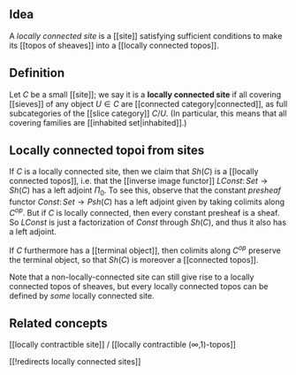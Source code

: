 ## Idea

A *locally connected site* is a [[site]] satisfying sufficient conditions to make its [[topos of sheaves]] into a [[locally connected topos]].

## Definition

Let $C$ be a small [[site]]; we say it is a **locally connected site** if all covering [[sieves]] of any object $U\in C$ are [[connected category|connected]], as full subcategories of the [[slice category]] $C/U$.  (In particular, this means that all covering families are [[inhabited set|inhabited]].)

## Locally connected topoi from sites

If $C$ is a locally connected site, then we claim that $Sh(C)$ is a [[locally connected topos]], i.e. that the [[inverse image functor]] $L Const\colon Set \to Sh(C)$ has a left adjoint $\Pi_0$.  To see this, observe that the constant *presheaf* functor $Const \colon Set \to Psh(C)$ has a left adjoint given by taking colimits along $C^{op}$.  But if $C$ is locally connected, then every constant presheaf is a sheaf.  So $L Const$ is just a factorization of $Const$ through $Sh(C)$, and thus it also has a left adjoint.

If $C$ furthermore has a [[terminal object]], then colimits along $C^{op}$ preserve the terminal object, so that $Sh(C)$ is moreover a [[connected topos]].

Note that a non-locally-connected site can still give rise to a locally connected topos of sheaves, but every locally connected topos can be defined by *some* locally connected site.

## Related concepts

[[locally contractible site]] / [[locally contractible (∞,1)-topos]]

[[!redirects locally connected sites]]

